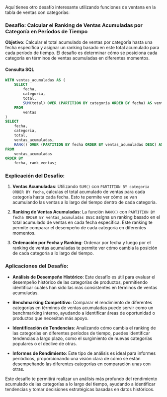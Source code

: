 Aquí tienes otro desafío interesante utilizando funciones de ventana en la tabla de ventas con categorías:

### **Desafío: Calcular el Ranking de Ventas Acumuladas por Categoría en Períodos de Tiempo**

**Objetivo**: Calcular el total acumulado de ventas por categoría hasta una fecha específica y asignar un ranking basado en este total acumulado para cada período de tiempo. El desafío es determinar cómo se posiciona cada categoría en términos de ventas acumuladas en diferentes momentos.

#### **Consulta SQL**
```sql
WITH ventas_acumuladas AS (
    SELECT 
        fecha,
        categoria,
        total,
        SUM(total) OVER (PARTITION BY categoria ORDER BY fecha) AS ventas_acumuladas
    FROM 
        ventas
)
SELECT 
    fecha,
    categoria,
    total,
    ventas_acumuladas,
    RANK() OVER (PARTITION BY fecha ORDER BY ventas_acumuladas DESC) AS rank_ventas
FROM 
    ventas_acumuladas
ORDER BY 
    fecha, rank_ventas;
```

### **Explicación del Desafío**:

1. **Ventas Acumuladas**: Utilizando `SUM()` con `PARTITION BY categoria ORDER BY fecha`, calculas el total acumulado de ventas para cada categoría hasta cada fecha. Esto te permite ver cómo se van acumulando las ventas a lo largo del tiempo dentro de cada categoría.

2. **Ranking de Ventas Acumuladas**: La función `RANK()` con `PARTITION BY fecha ORDER BY ventas_acumuladas DESC` asigna un ranking basado en el total acumulado de ventas en cada fecha específica. Este ranking te permite comparar el desempeño de cada categoría en diferentes momentos.

3. **Ordenación por Fecha y Ranking**: Ordenar por fecha y luego por el ranking de ventas acumuladas te permite ver cómo cambia la posición de cada categoría a lo largo del tiempo.

### **Aplicaciones del Desafío**:

- **Análisis de Desempeño Histórico**: Este desafío es útil para evaluar el desempeño histórico de las categorías de productos, permitiendo identificar cuáles han sido las más consistentes en términos de ventas acumuladas.

- **Benchmarking Competitivo**: Comparar el rendimiento de diferentes categorías en términos de ventas acumuladas puede servir como un benchmarking interno, ayudando a identificar áreas de oportunidad o productos que necesitan más apoyo.

- **Identificación de Tendencias**: Analizando cómo cambia el ranking de las categorías en diferentes períodos de tiempo, puedes identificar tendencias a largo plazo, como el surgimiento de nuevas categorías populares o el declive de otras.

- **Informes de Rendimiento**: Este tipo de análisis es ideal para informes periódicos, proporcionando una visión clara de cómo se están desempeñando las diferentes categorías en comparación unas con otras.

Este desafío te permitirá realizar un análisis más profundo del rendimiento acumulado de las categorías a lo largo del tiempo, ayudando a identificar tendencias y tomar decisiones estratégicas basadas en datos históricos.